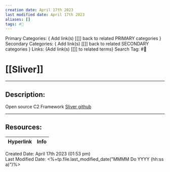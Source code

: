 ```yaml
---
creation date: April 17th 2023
last modified date: April 17th 2023
aliases: []
tags: #📕
---
```


Primary Categories: { Add link(s) [[]] back to related PRIMARY categories }
Secondary Categories:  { Add link(s) [[]] back to related SECONDARY categories }
Links: {Add link(s) [[]] to related terms}
Search Tag: #📕  

# [[Sliver]]  
___

## Description:  
Open source C2 Framework
[Sliver github](https://github.com/BishopFox/sliver)




___

## Resources:

| Hyperlink | Info |
| --------- | ---- |


Created Date: April 17th 2023 (01:53 pm)  
Last Modified Date: <%+tp.file.last_modified_date("MMMM Do YYYY (hh:ss a)")%>
